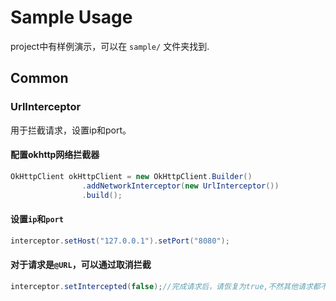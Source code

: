 # Sample Usage

project中有样例演示，可以在 `sample/` 文件夹找到.

## Common

### UrlInterceptor

用于拦截请求，设置ip和port。

#### 配置okhttp网络拦截器

```java
OkHttpClient okHttpClient = new OkHttpClient.Builder()
                .addNetworkInterceptor(new UrlInterceptor())
                .build();
```

#### 设置`ip`和`port`

```java
interceptor.setHost("127.0.0.1").setPort("8080");
```

#### 对于请求是`@URL`，可以通过取消拦截

```java
interceptor.setIntercepted(false);//完成请求后，请恢复为true,不然其他请求都不会再被拦截
```